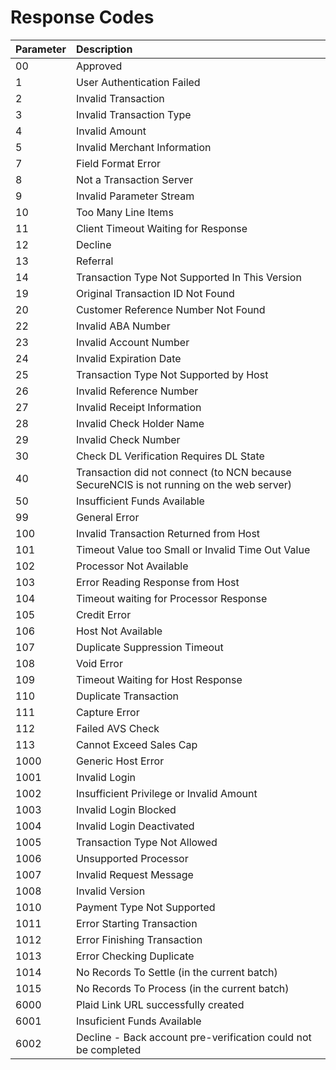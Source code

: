 # Response Codes

|**Parameter**|**Description**|
|:------------|:--------------|
|00|Approved|
|1|User Authentication Failed|
|2|Invalid Transaction|
|3|Invalid Transaction Type|
|4|Invalid Amount|
|5|Invalid Merchant Information|
|7|Field Format Error|
|8|Not a Transaction Server|
|9|Invalid Parameter Stream|
|10|Too Many Line Items|
|11|Client Timeout Waiting for Response|
|12|Decline|
|13|Referral|
|14|Transaction Type Not Supported In This Version|
|19|Original Transaction ID Not Found|
|20|Customer Reference Number Not Found|
|22|Invalid ABA Number|
|23|Invalid Account Number|
|24|Invalid Expiration Date|
|25|Transaction Type Not Supported by Host|
|26|Invalid Reference Number|
|27|Invalid Receipt Information|
|28|Invalid Check Holder Name|
|29|Invalid Check Number|
|30|Check DL Verification Requires DL State|
|40|Transaction did not connect (to NCN because SecureNCIS is not running on the web server)|
|50|Insufficient Funds Available|
|99|General Error|
|100|Invalid Transaction Returned from Host|
|101|Timeout Value too Small or Invalid Time Out Value|
|102|Processor Not Available|
|103|Error Reading Response from Host|
|104|Timeout waiting for Processor Response|
|105|Credit Error|
|106|Host Not Available|
|107|Duplicate Suppression Timeout|
|108|Void Error|
|109|Timeout Waiting for Host Response|
|110|Duplicate Transaction|
|111|Capture Error|
|112|Failed AVS Check|
|113|Cannot Exceed Sales Cap|
|1000|Generic Host Error|
|1001|Invalid Login|
|1002|Insufficient Privilege or Invalid Amount|
|1003|Invalid Login Blocked|
|1004|Invalid Login Deactivated|
|1005|Transaction Type Not Allowed|
|1006|Unsupported Processor|
|1007|Invalid Request Message|
|1008|Invalid Version|
|1010|Payment Type Not Supported|
|1011|Error Starting Transaction|
|1012|Error Finishing Transaction|
|1013|Error Checking Duplicate|
|1014|No Records To Settle (in the current batch)|
|1015|No Records To Process (in the current batch)|
|6000|Plaid Link URL successfully created|
|6001|Insuficient Funds Available|
|6002|Decline - Back account pre-verification could not be completed|
